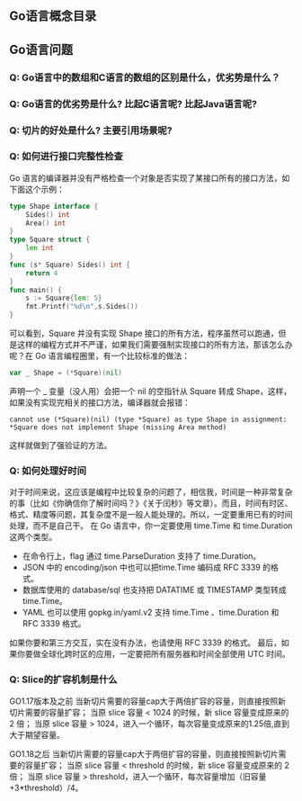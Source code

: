 ## Go语言概念目录


## Go语言问题

### Q: Go语言中的数组和C语言的数组的区别是什么，优劣势是什么？

### Q: Go语言的优劣势是什么? 比起C语言呢? 比起Java语言呢?

### Q: 切片的好处是什么? 主要引用场景呢?

### Q: 如何进行接口完整性检查
Go 语言的编译器并没有严格检查一个对象是否实现了某接口所有的接口方法，如下面这个示例：
```go
type Shape interface {
    Sides() int
    Area() int
}
type Square struct {
    len int
}
func (s* Square) Sides() int {
    return 4
}
func main() {
    s := Square{len: 5}
    fmt.Printf("%d\n",s.Sides())
}
```
可以看到，Square 并没有实现 Shape 接口的所有方法，程序虽然可以跑通，但是这样的编程方式并不严谨，如果我们需要强制实现接口的所有方法，那该怎么办呢？在 Go 语言编程圈里，有一个比较标准的做法：
```go
var _ Shape = (*Square)(nil)
```
声明一个 _ 变量（没人用）会把一个 nil 的空指针从 Square 转成 Shape，这样，如果没有实现完相关的接口方法，编译器就会报错：
```
cannot use (*Square)(nil) (type *Square) as type Shape in assignment: *Square does not implement Shape (missing Area method)
```
这样就做到了强验证的方法。

### Q: 如何处理好时间
对于时间来说，这应该是编程中比较复杂的问题了，相信我，时间是一种非常复杂的事（比如《你确信你了解时间吗？》《关于闰秒》等文章）。而且，时间有时区、格式、精度等问题，其复杂度不是一般人能处理的。所以，一定要重用已有的时间处理，而不是自己干。
在 Go 语言中，你一定要使用 time.Time 和 time.Duration  这两个类型。
- 在命令行上，flag 通过 time.ParseDuration 支持了 time.Duration。
- JSON 中的 encoding/json 中也可以把time.Time 编码成 RFC 3339 的格式。
- 数据库使用的 database/sql 也支持把 DATATIME 或 TIMESTAMP 类型转成 time.Time。
- YAML 也可以使用 gopkg.in/yaml.v2 支持 time.Time 、time.Duration 和 RFC 3339 格式。

如果你要和第三方交互，实在没有办法，也请使用 RFC 3339 的格式。
最后，如果你要做全球化跨时区的应用，一定要把所有服务器和时间全部使用 UTC 时间。

### Q: Slice的扩容机制是什么
GO1.17版本及之前
当新切片需要的容量cap大于两倍扩容的容量，则直接按照新切片需要的容量扩容；
当原 slice 容量 < 1024 的时候，新 slice 容量变成原来的 2 倍；
当原 slice 容量 > 1024，进入一个循环，每次容量变成原来的1.25倍,直到大于期望容量。

GO1.18之后
当新切片需要的容量cap大于两倍扩容的容量，则直接按照新切片需要的容量扩容；
当原 slice 容量 < threshold 的时候，新 slice 容量变成原来的 2 倍；
当原 slice 容量 > threshold，进入一个循环，每次容量增加（旧容量+3*threshold）/4。
